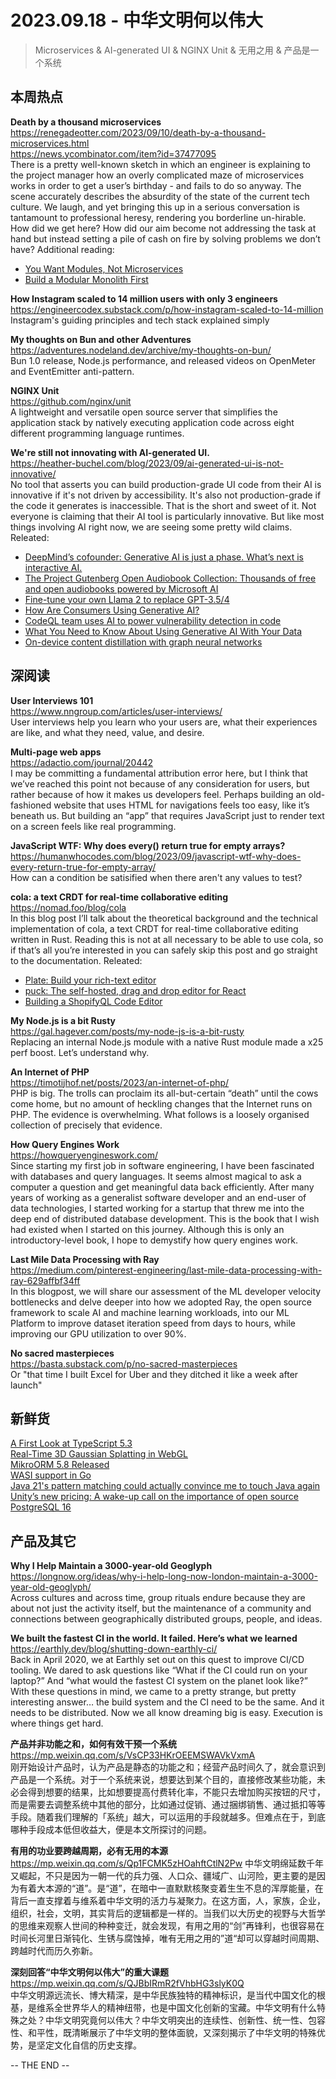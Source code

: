 2023.09.18 - 中华文明何以伟大 
========  

> Microservices & AI-generated UI & NGINX Unit & 无用之用 & 产品是一个系统

## 本周热点

**Death by a thousand microservices**  
https://renegadeotter.com/2023/09/10/death-by-a-thousand-microservices.html  
https://news.ycombinator.com/item?id=37477095  
There is a pretty well-known sketch in which an engineer is explaining to the project manager how an overly complicated maze of microservices works in order to get a user’s birthday - and fails to do so anyway. The scene accurately describes the absurdity of the state of the current tech culture. We laugh, and yet bringing this up in a serious conversation is tantamount to professional heresy, rendering you borderline un-hirable. How did we get here? How did our aim become not addressing the task at hand but instead setting a pile of cash on fire by solving problems we don’t have? Additional reading:
- [You Want Modules, Not Microservices](https://blogs.newardassociates.com/blog/2023/you-want-modules-not-microservices.html)  
- [Build a Modular Monolith First](https://www.fearofoblivion.com/build-a-modular-monolith-first)  

**How Instagram scaled to 14 million users with only 3 engineers**  
https://engineercodex.substack.com/p/how-instagram-scaled-to-14-million  
Instagram's guiding principles and tech stack explained simply

**My thoughts on Bun and other Adventures**  
https://adventures.nodeland.dev/archive/my-thoughts-on-bun/  
Bun 1.0 release, Node.js performance, and released videos on OpenMeter and EventEmitter anti-pattern.

**NGINX Unit**  
https://github.com/nginx/unit  
A lightweight and versatile open source server that simplifies the application stack by natively executing application code across eight different programming language runtimes.

**We're still not innovating with AI-generated UI.**  
https://heather-buchel.com/blog/2023/09/ai-generated-ui-is-not-innovative/  
No tool that asserts you can build production-grade UI code from their AI is innovative if it's not driven by accessibility. It's also not production-grade if the code it generates is inaccessible. That is the short and sweet of it. Not everyone is claiming that their AI tool is particularly innovative. But like most things involving AI right now, we are seeing some pretty wild claims. Releated:  
- [DeepMind’s cofounder: Generative AI is just a phase. What’s next is interactive AI.](https://www.technologyreview.com/2023/09/15/1079624/deepmind-inflection-generative-ai-whats-next-mustafa-suleyman/)  
- [The Project Gutenberg Open Audiobook Collection: Thousands of free and open audiobooks powered by Microsoft AI](https://marhamilresearch4.blob.core.windows.net/gutenberg-public/Website/index.html)  
- [Fine-tune your own Llama 2 to replace GPT-3.5/4](https://news.ycombinator.com/item?id=37484135)  
- [How Are Consumers Using Generative AI?](https://a16z.com/how-are-consumers-using-generative-ai/)  
- [CodeQL team uses AI to power vulnerability detection in code](https://github.blog/2023-09-12-codeql-team-uses-ai-to-power-vulnerability-detection-in-code/)  
- [What You Need to Know About Using Generative AI With Your Data](https://www.singlestore.com/blog/using-generative-ai-with-your-data/)  
- [On-device content distillation with graph neural networks](https://blog.research.google/2023/09/on-device-content-distillation-with.html)  

## 深阅读

**User Interviews 101**  
https://www.nngroup.com/articles/user-interviews/  
User interviews help you learn who your users are, what their experiences are like, and what they need, value, and desire.

**Multi-page web apps**  
https://adactio.com/journal/20442  
I may be committing a fundamental attribution error here, but I think that we’ve reached this point not because of any consideration for users, but rather because of how it makes us developers feel. Perhaps building an old-fashioned website that uses HTML for navigations feels too easy, like it’s beneath us. But building an “app” that requires JavaScript just to render text on a screen feels like real programming.

**JavaScript WTF: Why does every() return true for empty arrays?**  
https://humanwhocodes.com/blog/2023/09/javascript-wtf-why-does-every-return-true-for-empty-array/  
How can a condition be satisified when there aren't any values to test?

**cola: a text CRDT for real-time collaborative editing**  
https://nomad.foo/blog/cola  
In this blog post I’ll talk about the theoretical background and the technical implementation of cola, a text CRDT for real-time collaborative editing written in Rust. Reading this is not at all necessary to be able to use cola, so if that’s all you’re interested in you can safely skip this post and go straight to the documentation. Releated:  
- [Plate: Build your rich-text editor](https://platejs.org/)  
- [puck: The self-hosted, drag and drop editor for React](https://github.com/measuredco/puck)  
- [Building a ShopifyQL Code Editor](https://shopify.engineering/building-a-shopifyql-code-editor)  

**My Node.js is a bit Rusty**  
https://gal.hagever.com/posts/my-node-js-is-a-bit-rusty  
Replacing an internal Node.js module with a native Rust module made a x25 perf boost. Let’s understand why. 

**An Internet of PHP**  
https://timotijhof.net/posts/2023/an-internet-of-php/  
PHP is big. The trolls can proclaim its all-but-certain “death” until the cows come home, but no amount of heckling changes that the Internet runs on PHP. The evidence is overwhelming. What follows is a loosely organised collection of precisely that evidence.

**How Query Engines Work**  
https://howqueryengineswork.com/  
Since starting my first job in software engineering, I have been fascinated with databases and query languages. It seems almost magical to ask a computer a question and get meaningful data back efficiently. After many years of working as a generalist software developer and an end-user of data technologies, I started working for a startup that threw me into the deep end of distributed database development. This is the book that I wish had existed when I started on this journey. Although this is only an introductory-level book, I hope to demystify how query engines work.

**Last Mile Data Processing with Ray**  
https://medium.com/pinterest-engineering/last-mile-data-processing-with-ray-629affbf34ff  
In this blogpost, we will share our assessment of the ML developer velocity bottlenecks and delve deeper into how we adopted Ray, the open source framework to scale AI and machine learning workloads, into our ML Platform to improve dataset iteration speed from days to hours, while improving our GPU utilization to over 90%. 

**No sacred masterpieces**  
https://basta.substack.com/p/no-sacred-masterpieces  
Or "that time I built Excel for Uber and they ditched it like a week after launch"

## 新鲜货

[A First Look at TypeScript 5.3](https://www.totaltypescript.com/typescript-5-3)  
[Real-Time 3D Gaussian Splatting in WebGL](https://antimatter15.com/splat/)  
[MikroORM 5.8 Released](https://mikro-orm.io/blog/mikro-orm-5-8-released)  
[WASI support in Go](https://go.dev/blog/wasi)  
[Java 21's pattern matching could actually convince me to touch Java again](https://wscp.dev/posts/tech/java-pattern-matching/)  
[Unity’s new pricing: A wake-up call on the importance of open source](https://ramatak.com/2023/09/15/unitys-new-pricing-a-wake-up-call-on-the-importance-of-open-source-in-gaming/)  
[PostgreSQL 16](https://www.postgresql.org/about/news/postgresql-16-released-2715/)  

## 产品及其它  

**Why I Help Maintain a 3000-year-old Geoglyph**  
https://longnow.org/ideas/why-i-help-long-now-london-maintain-a-3000-year-old-geoglyph/  
Across cultures and across time, group rituals endure because they are about not just the activity itself, but the maintenance of a community and connections between geographically distributed groups, people, and ideas.

**We built the fastest CI in the world. It failed. Here’s what we learned**  
https://earthly.dev/blog/shutting-down-earthly-ci/  
Back in April 2020, we at Earthly set out on this quest to improve CI/CD tooling. We dared to ask questions like “What if the CI could run on your laptop?” And “what would the fastest CI system on the planet look like?” With these questions in mind, we came to a pretty strange, but pretty interesting answer… the build system and the CI need to be the same. And it needs to be distributed. Now we all know dreaming big is easy. Execution is where things get hard.

**产品并非功能之和，如何有效干预一个系统**  
https://mp.weixin.qq.com/s/VsCP33HKrOEEMSWAVkVxmA  
刚开始设计产品时，认为产品是静态的功能之和；经营产品时间久了，就会意识到产品是一个系统。对于一个系统来说，想要达到某个目的，直接修改某些功能，未必会得到想要的结果，比如想要提高付费转化率，不能只去增加购买按钮的尺寸，而是需要去调整系统中其他的部分，比如通过促销、通过捆绑销售、通过抵扣等等手段。随着我们理解的「系统」越大，可以运用的手段就越多。但难点在于，到底哪种手段成本低但收益大，便是本文所探讨的问题。

**有用的功业要跨越周期，必有无用的本源**  
https://mp.weixin.qq.com/s/Qp1FCMK5zHOahftCtlN2Pw 
中华文明绵延数千年又崛起，不只是因为一朝一代的兵力强、人口众、疆域广、山河险，更主要的是因为有着大本源的“道”。是“道”，在暗中一直默默核聚变着生生不息的浑厚能量，在背后一直支撑着与维系着中华文明的活力与凝聚力。在这方面，人，家族，企业，组织，社会，文明，其实背后的逻辑都是一样的。当我们以大历史的视野与大哲学的思维来观察人世间的种种变迁，就会发现，有用之用的“剑”再锋利，也很容易在时间长河里日渐钝化、生锈与腐蚀掉，唯有无用之用的”道“却可以穿越时间周期、跨越时代而历久弥新。

**深刻回答“中华文明何以伟大”的重大课题**  
https://mp.weixin.qq.com/s/QJBbIRmR2fVhbHG3slyK0Q  
中华文明源远流长、博大精深，是中华民族独特的精神标识，是当代中国文化的根基，是维系全世界华人的精神纽带，也是中国文化创新的宝藏。中华文明有什么特殊之处？中华文明究竟何以伟大？中华文明突出的连续性、创新性、统一性、包容性、和平性，既清晰展示了中华文明的整体面貌，又深刻揭示了中华文明的特殊优势，是坚定文化自信的历史支撑。

-- THE END --
